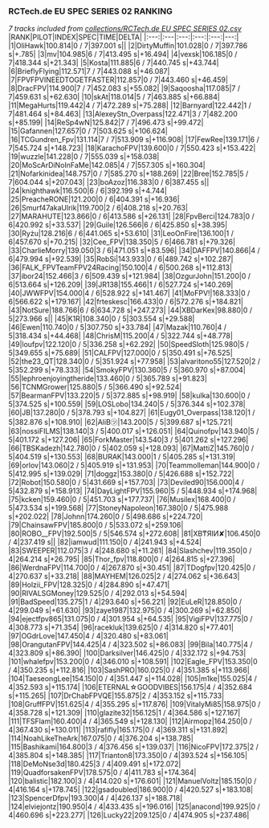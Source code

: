 ### RCTech.de EU SPEC SERIES 02 RANKING
*7 tracks included from [collections/RCTech.de EU SPEC SERIES 02.csv](/collections/RCTech.de%20EU%20SPEC%20SERIES%2002.csv)*
|RANK|PILOT|INDEX|SPEC|TIME|DELTA|
|:---:|:---|:---:|:---:|:---:|---:|
|1|OliHawk|100.814|0 / 7|397.001 s||
|2|DirtyMuffin|101.028|0 / 7|397.786 s|+.785|
|3|mv|104.985|6 / 7|413.495 s|+16.494|
|4|vexsk|106.185|0 / 7|418.344 s|+21.343|
|5|Kosta|111.885|6 / 7|440.745 s|+43.744|
|6|BrieflyFlying|112.571|7 / 7|443.088 s|+46.087|
|7|FPVFPVINEEDTOGETFASTER|112.857|0 / 7|443.460 s|+46.459|
|8|DracFPV|114.900|7 / 7|452.083 s|+55.082|
|9|Saqoosha|117.085|7 / 7|459.631 s|+62.630|
|10|skAt|118.014|5 / 7|463.885 s|+66.884|
|11|MegaHurts|119.442|4 / 7|472.289 s|+75.288|
|12|Barnyard|122.442|1 / 7|481.464 s|+84.463|
|13|AlexeyStn_Overpass|122.471|3 / 7|482.200 s|+85.199|
|14|ReSp4wN|125.842|7 / 7|496.473 s|+99.472|
|15|Gafannen|127.657|0 / 7|503.625 s|+106.624|
|16|TCGundren_Fpv|131.114|7 / 7|513.909 s|+116.908|
|17|FewRee|139.171|6 / 7|545.724 s|+148.723|
|18|KarachoFPV|139.600|0 / 7|550.423 s|+153.422|
|19|wuzzle|141.228|0 / 7|555.039 s|+158.038|
|20|MoScArDiNoInFaMe|142.085|4 / 7|557.305 s|+160.304|
|21|Nofarkinidea|148.757|0 / 7|585.270 s|+188.269|
|22|Bree|152.785|5 / 7|604.044 s|+207.043|
|23|boAzoz|116.383|0 / 6|387.455 s||
|24|knighthawk|116.500|6 / 6|392.199 s|+4.744|
|25|PreacheRONE|121.200|0 / 6|404.391 s|+16.936|
|26|Smurf47akaUlrik|119.700|2 / 6|408.218 s|+20.763|
|27|MARAHUTE|123.866|0 / 6|413.586 s|+26.131|
|28|FpvBerci|124.783|0 / 6|420.992 s|+33.537|
|29|Guile|126.566|6 / 6|425.850 s|+38.395|
|30|Ryżu|128.216|6 / 6|441.065 s|+53.610|
|31|LeoOnFire|136.100|1 / 6|457.670 s|+70.215|
|32|Cee_FPV|138.350|5 / 6|466.781 s|+79.326|
|33|CharlieMorry|139.050|3 / 6|471.051 s|+83.596|
|34|DAFFPV|140.866|4 / 6|479.994 s|+92.539|
|35|RobSi|143.933|0 / 6|489.742 s|+102.287|
|36|FALK_FPVTeamFPV24Racing|150.100|4 / 6|500.268 s|+112.813|
|37|ibor24|152.466|3 / 6|509.439 s|+121.984|
|38|OzgurJohn|151.200|0 / 6|513.664 s|+126.209|
|39|JR138|155.466|1 / 6|527.724 s|+140.269|
|40|JWWFPV|154.000|4 / 6|528.922 s|+141.467|
|41|MoFPV!|168.333|0 / 6|566.622 s|+179.167|
|42|frteskesc|166.433|0 / 6|572.276 s|+184.821|
|43|NotSure|188.766|6 / 6|634.728 s|+247.273|
|44|XBDarKex|98.880|0 / 5|273.966 s||
|45|K1R|108.340|0 / 5|303.554 s|+29.588|
|46|Ewen|110.740|0 / 5|307.750 s|+33.784|
|47|Mazak|110.760|4 / 5|318.434 s|+44.468|
|48|ChrisM|115.200|4 / 5|322.744 s|+48.778|
|49|loufpv|122.120|0 / 5|336.258 s|+62.292|
|50|SpeedSloth|125.980|5 / 5|349.655 s|+75.689|
|51|CALFPV|127.000|0 / 5|350.491 s|+76.525|
|52|the23_QT|128.340|0 / 5|351.924 s|+77.958|
|53|alvaritono55|127.520|2 / 5|352.299 s|+78.333|
|54|SmokyFPV|130.360|5 / 5|360.970 s|+87.004|
|55|lephroenjoyingtheride|133.460|0 / 5|365.789 s|+91.823|
|56|TCNMGrower|125.880|5 / 5|366.490 s|+92.524|
|57|BearmanFPV|133.220|5 / 5|372.885 s|+98.919|
|58|kulka|130.600|0 / 5|374.525 s|+100.559|
|59|LOSLobo|134.240|5 / 5|376.344 s|+102.378|
|60|JB|137.280|0 / 5|378.793 s|+104.827|
|61|Eugy01_Overpass|138.120|1 / 5|382.876 s|+108.910|
|62|AliB㋡|143.200|5 / 5|399.687 s|+125.721|
|63|nossiFILMS|138.140|3 / 5|400.017 s|+126.051|
|64|Quinofpv|143.940|5 / 5|401.172 s|+127.206|
|65|ForkMaster|143.540|3 / 5|401.262 s|+127.296|
|66|TBSKadezh|142.780|0 / 5|402.059 s|+128.093|
|67|MattiZ|145.760|0 / 5|404.519 s|+130.553|
|68|BURAK|143.000|1 / 5|405.285 s|+131.319|
|69|orlov|143.060|2 / 5|405.919 s|+131.953|
|70|Teammolleman|144.900|0 / 5|412.995 s|+139.029|
|71|doggz|153.380|0 / 5|426.688 s|+152.722|
|72|Robot|150.580|0 / 5|431.669 s|+157.703|
|73|Deviled90|156.000|4 / 5|432.879 s|+158.913|
|74|DayLightFPV|155.960|5 / 5|448.934 s|+174.968|
|75|kcken|159.460|0 / 5|451.703 s|+177.737|
|76|Musilex|168.400|0 / 5|473.534 s|+199.568|
|77|StoneyNapoleon|167.380|0 / 5|475.988 s|+202.022|
|78|Johnn|174.260|0 / 5|498.686 s|+224.720|
|79|ChainsawFPV|185.800|0 / 5|533.072 s|+259.106|
|80|ROBO__FPV|192.500|5 / 5|546.574 s|+272.608|
|81|XB₸ЯIИ✘|106.450|0 / 4|237.419 s||
|82|iamwud|111.150|0 / 4|241.943 s|+4.524|
|83|SWEEPER|112.075|3 / 4|248.680 s|+11.261|
|84|Slashchev|119.350|0 / 4|264.214 s|+26.795|
|85|Thor_fpv|118.800|0 / 4|264.815 s|+27.396|
|86|WerdnaFPV|114.700|0 / 4|267.870 s|+30.451|
|87|TDogfpv|120.425|0 / 4|270.637 s|+33.218|
|88|MAYHEM|126.025|2 / 4|274.062 s|+36.643|
|89|Holzii_FPV|128.325|0 / 4|284.890 s|+47.471|
|90|RIVALSGMoney|129.525|0 / 4|292.013 s|+54.594|
|91|BadSpeed|135.275|1 / 4|293.640 s|+56.221|
|92|EuLeR|128.850|0 / 4|299.049 s|+61.630|
|93|zaye1987|132.975|0 / 4|300.269 s|+62.850|
|94|ejectfpv865|131.075|0 / 4|301.954 s|+64.535|
|95|VigiFPV|137.775|0 / 4|308.773 s|+71.354|
|96|racekluk|139.625|0 / 4|314.820 s|+77.401|
|97|OGdrLove|147.450|4 / 4|320.480 s|+83.061|
|98|OrangutanFPV|144.425|4 / 4|323.502 s|+86.083|
|99|Bila|140.775|4 / 4|323.809 s|+86.390|
|100|Darksilver|146.425|0 / 4|332.172 s|+94.753|
|101|whalefpv|153.200|0 / 4|346.010 s|+108.591|
|102|Eagle_FPV|153.350|0 / 4|350.235 s|+112.816|
|103|SashPRO|160.025|0 / 4|351.385 s|+113.966|
|104|TaeseongLee|154.150|0 / 4|351.447 s|+114.028|
|105|m1ke|155.025|4 / 4|352.593 s|+115.174|
|106|ETERNAL☆GOODVIBES|156.175|4 / 4|352.684 s|+115.265|
|107|DrChabFPVQE|155.875|2 / 4|353.152 s|+115.733|
|108|GruffFPV|151.625|4 / 4|355.295 s|+117.876|
|109|VitalyMi85|158.975|0 / 4|358.728 s|+121.309|
|110|glazite32|156.125|1 / 4|364.586 s|+127.167|
|111|TFSFlam|160.400|4 / 4|365.549 s|+128.130|
|112|Airmopz|164.250|0 / 4|367.430 s|+130.011|
|113|rafifly|165.175|0 / 4|369.311 s|+131.892|
|114|NoahLikeTheArk|167.075|0 / 4|376.204 s|+138.785|
|115|Bashikami|164.800|3 / 4|376.456 s|+139.037|
|116|NicoFPV|172.375|2 / 4|385.804 s|+148.385|
|117|Trianton8|173.350|0 / 4|393.524 s|+156.105|
|118|DeMoNse3d|180.425|3 / 4|409.491 s|+172.072|
|119|QuadforsakenFPV|178.575|0 / 4|411.783 s|+174.364|
|120|balistic|182.100|3 / 4|414.020 s|+176.601|
|121|ManuelVoltz|185.150|0 / 4|416.164 s|+178.745|
|122|gsadoubled|186.900|0 / 4|420.527 s|+183.108|
|123|SpencerDfpv|193.300|4 / 4|426.137 s|+188.718|
|124|elviejontz|190.950|4 / 4|433.435 s|+196.016|
|125|anacond|199.925|0 / 4|460.696 s|+223.277|
|126|Lucky22|209.125|0 / 4|474.905 s|+237.486|
